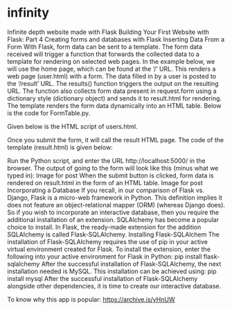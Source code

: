 infinity
========

Infinite depth website made with Flask
Building Your First Website with Flask: Part 4
Creating forms and databases with Flask
Inserting Data From a Form
With Flask, form data can be sent to a template. The form data received will trigger a function that forwards the collected data to a template for rendering on selected web pages.
In the example below, we will use the home page, which can be found at the ‘/’ URL. This renders a web page (user.html) with a form. The data filled in by a user is posted to the ‘/result’ URL. The results() function triggers the output on the resulting URL. The function also collects form data present in request.form using a dictionary style (dictionary object) and sends it to result.html for rendering.
The template renders the form data dynamically into an HTML table. Below is the code for FormTable.py.

Given below is the HTML script of users.html.

Once you submit the form, it will call the result HTML page. The code of the template (result.html) is given below:

Run the Python script, and enter the URL http://localhost:5000/ in the browser.
The output of going to the form will look like this (minus what we typed in):
Image for post
When the submit button is clicked, form data is rendered on result.html in the form of an HTML table.
Image for post
Incorporating a Database
If you recall, in our comparison of Flask vs. Django, Flask is a micro-web framework in Python. This definition implies it does not feature an object-relational mapper (ORM) (whereas Django does).
So if you wish to incorporate an interactive database, then you require the additional installation of an extension. SQLAlchemy has become a popular choice to install. In Flask, the ready-made extension for the addition SQLAlchemy is called Flask-SQLAlchemy.
Installing Flask-SQLAlchem
The installation of Flask-SQLAlchemy requires the use of pip in your active virtual environment created for Flask. To install the extension, enter the following into your active environment for Flask in Python:
pip install flask-sqlalchemy
After the successful installation of Flask-SQLAlchemy, the next installation needed is MySQL. This installation can be achieved using:
pip install mysql
After the successful installation of Flask-SQLAlchemy alongside other dependencies, it is time to create our interactive database.

To know why this app is popular: https://archive.is/yHnUW
